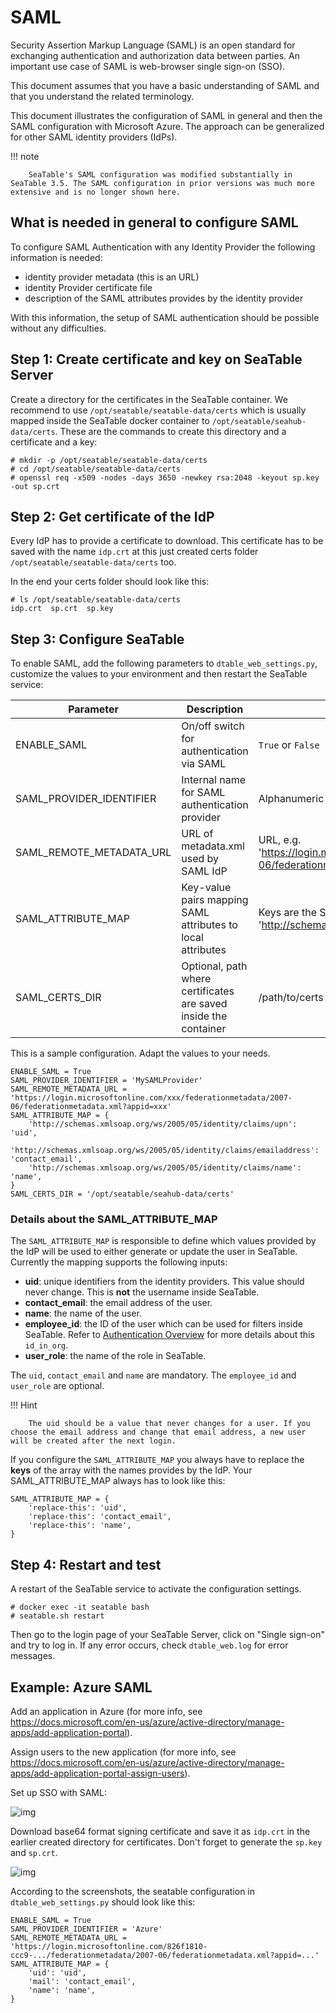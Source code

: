 # SAML

Security Assertion Markup Language (SAML) is an open standard for exchanging authentication and authorization data between parties. An important use case of SAML is web-browser single sign-on (SSO).

This document assumes that you have a basic understanding of SAML and that you understand the related terminology.

This document illustrates the configuration of SAML in general and then the SAML configuration with Microsoft Azure. The approach can be generalized for other SAML identity providers (IdPs). 

!!! note

        SeaTable's SAML configuration was modified substantially in SeaTable 3.5. The SAML configuration in prior versions was much more extensive and is no longer shown here.

## What is needed in general to configure SAML

To configure SAML Authentication with any Identity Provider the following information is needed:

- identity provider metadata (this is an URL)
- identity Provider certificate file
- description of the SAML attributes provides by the identity provider

With this information, the setup of SAML authentication should be possible without any difficulties.

## Step 1: Create certificate and key on SeaTable Server

Create a directory for the certificates in the SeaTable container. We recommend to use `/opt/seatable/seatable-data/certs` which is usually mapped inside the SeaTable docker container to `/opt/seatable/seahub-data/certs`.
These are the commands to create this directory and a certificate and a key:

```
# mkdir -p /opt/seatable/seatable-data/certs
# cd /opt/seatable/seatable-data/certs
# openssl req -x509 -nodes -days 3650 -newkey rsa:2048 -keyout sp.key -out sp.crt
```

## Step 2: Get certificate of the IdP

Every IdP has to provide a certificate to download. This certificate has to be saved with the name `idp.crt` at this just created certs folder `/opt/seatable/seatable-data/certs` too.

In the end your certs folder should look like this:

```
# ls /opt/seatable/seatable-data/certs
idp.crt  sp.crt  sp.key
```

## Step 3: Configure SeaTable

To enable SAML, add the following parameters to `dtable_web_settings.py`, customize the values to your environment and then restart the SeaTable service:

| Parameter                | Description                                                 | Values                                                       |
| ------------------------ | ----------------------------------------------------------- | ------------------------------------------------------------ |
| ENABLE_SAML              | On/off switch for authentication via SAML                   | `True` or `False`                                            |
| SAML_PROVIDER_IDENTIFIER | Internal name for SAML authentication provider              | Alphanumeric string, e.g., "Azure", "Auth0" or "Authentik"   |
| SAML_REMOTE_METADATA_URL | URL of metadata.xml used by SAML IdP                        | URL, e.g. 'https://login.microsoftonline.com/xxx/federationmetadata/2007-06/federationmetadata.xml?appid=xxx' |
| SAML_ATTRIBUTE_MAP       | Key-value pairs mapping SAML attributes to local attributes | Keys are the SAML attributes from the IdP; some IdPs use attribute like 'http://schemas.xmlsoap.org/ws/2005/05/identity/claims/emailaddress' |
| SAML_CERTS_DIR           | Optional, path where certificates are saved inside the container | /path/to/certs                                          |  

This is a sample configuration. Adapt the values to your needs.

```
ENABLE_SAML = True
SAML_PROVIDER_IDENTIFIER = 'MySAMLProvider'
SAML_REMOTE_METADATA_URL = 'https://login.microsoftonline.com/xxx/federationmetadata/2007-06/federationmetadata.xml?appid=xxx'
SAML_ATTRIBUTE_MAP = {
    'http://schemas.xmlsoap.org/ws/2005/05/identity/claims/upn': 'uid',
    'http://schemas.xmlsoap.org/ws/2005/05/identity/claims/emailaddress': 'contact_email',
    'http://schemas.xmlsoap.org/ws/2005/05/identity/claims/name': 'name',
}
SAML_CERTS_DIR = '/opt/seatable/seahub-data/certs'
```

### Details about the SAML_ATTRIBUTE_MAP

The `SAML_ATTRIBUTE_MAP` is responsible to define which values provided by the IdP will be used to either generate or update the user in SeaTable. Currently the mapping supports the following inputs:

- **uid**: unique identifiers from the identity providers. This value should never change. This is **not** the username inside SeaTable.
- **contact_email**: the email address of the user.
- **name**: the name of the user.
- **employee_id**: the ID of the user which can be used for filters inside SeaTable. Refer to [Authentication Overview](./auth_overview.md) for more details about this `id_in_org`.
- **user_role**: the name of the role in SeaTable.

The `uid`, `contact_email` and `name` are mandatory. The `employee_id` and `user_role` are optional. 

!!! Hint

        The uid should be a value that never changes for a user. If you choose the email address and change that email address, a new user will be created after the next login.

If you configure the `SAML_ATTRIBUTE_MAP` you always have to replace the **keys** of the array with the names provides by the IdP.
Your SAML_ATTRIBUTE_MAP always has to look like this:

```
SAML_ATTRIBUTE_MAP = {
    'replace-this': 'uid',
    'replace-this': 'contact_email',
    'replace-this': 'name',
}
```

## Step 4: Restart and test

A restart of the SeaTable service to activate the configuration settings. 

```
# docker exec -it seatable bash
# seatable.sh restart
```

Then go to the login page of your SeaTable Server, click on "Single sign-on" and try to log in. If any error occurs, check `dtable_web.log` for error messages.

## Example: Azure SAML

Add an application in Azure (for more info, see https://docs.microsoft.com/en-us/azure/active-directory/manage-apps/add-application-portal).

Assign users to the new application (for more info, see https://docs.microsoft.com/en-us/azure/active-directory/manage-apps/add-application-portal-assign-users).

Set up SSO with SAML:

![img](https://manual.seatable.io/images/auto-upload/1678343328227.jpg)

Download base64 format signing certificate and save it as `idp.crt` in the earlier created directory for certificates. Don't forget to generate the `sp.key` and `sp.crt`.

![img](https://manual.seatable.io/images/auto-upload/1678343483221.jpg)

According to the screenshots, the seatable configuration in `dtable_web_settings.py` should look like this:

```
ENABLE_SAML = True
SAML_PROVIDER_IDENTIFIER = 'Azure'
SAML_REMOTE_METADATA_URL = 'https://login.microsoftonline.com/826f1810-ccc9-.../federationmetadata/2007-06/federationmetadata.xml?appid=...'
SAML_ATTRIBUTE_MAP = {
    'uid': 'uid',
    'mail': 'contact_email',
    'name': 'name',
}
```